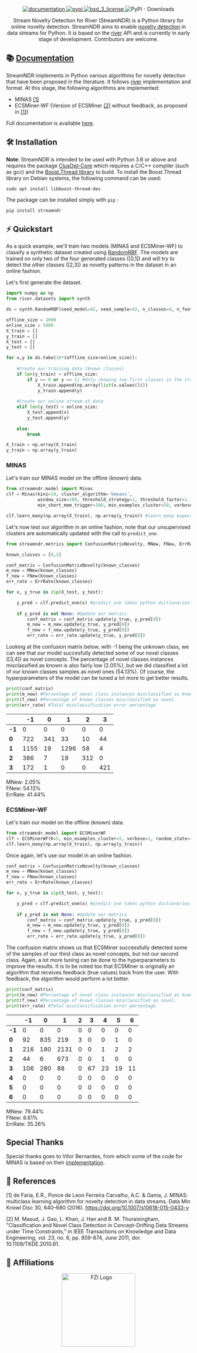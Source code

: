 <p align="center">
<!-- Documentation -->
  <a href="https://jgaud.github.io/streamndr/">
    <img src="https://img.shields.io/website?label=docs&style=flat-square&url=https%3A%2F%2Fjgaud.github.io%2Fstreamndr%2F" alt="documentation">
  </a>
<!-- PyPI -->
  <a href="https://pypi.org/project/streamndr/">
    <img src="https://img.shields.io/pypi/v/streamndr.svg?label=release&color=blue&style=flat-square" alt="pypi">
  </a>
  <!-- License -->
  <a href="https://opensource.org/licenses/BSD-3-Clause">
    <img src="https://img.shields.io/badge/License-BSD%203--Clause-blue.svg?style=flat-square" alt="bsd_3_license">
  </a>
  <img alt="PyPI - Downloads" src="https://img.shields.io/pypi/dm/streamndr">
</p>
<p align="center">
    Stream Novelty Detection for River (StreamNDR) is a Python library for online novelty detection.
    StreamNDR aims to enable <a href="https://deepai.org/machine-learning-glossary-and-terms/novelty-detection">novelty detection</a> in data streams for Python.
    It is based on the <a href="https://www.riverml.xyz">river</a> API and is currently in early stage of development. Contributors are welcome.
</p>

## 📚 [Documentation](https://jgaud.github.io/streamndr/)
StreamNDR implements in Python various algorithms for novelty detection that have been proposed in the literature. It follows <a href="https://www.riverml.xyz">river</a> implementation and format. At this stage, the following algorithms are implemented:
- MINAS [[1]](#1)
- ECSMiner-WF (Version of ECSMiner [[2]](#2) without feedback, as proposed in [[1]](#1))

Full documentation is available [here](https://jgaud.github.io/streamndr/).

## 🛠 Installation
**Note**: StreamNDR is intended to be used with Python 3.6 or above and requires the package [ClusOpt-Core](https://pypi.org/project/clusopt-core/) which requires a C/C++ compiler (such as gcc) and the [Boost.Thread library](https://robots.uc3m.es/installation-guides/install-boost.html) to build. To install the Boost.Thread library on Debian systems, the following command can be used:

```console
sudo apt install libboost-thread-dev
```

The package can be installed simply with `pip` :
```console
pip install streamndr
```

## ⚡️ Quickstart

As a quick example, we'll train two models (MINAS and ECSMiner-WF) to classify a synthetic dataset created using [RandomRBF](https://riverml.xyz/dev/api/datasets/synth/RandomRBF/). The models are trained on only two of the four generated classes ([0,1]) and will try to detect the other classes ([2,3]) as novelty patterns in the dataset in an online fashion.

Let's first generate the dataset.
```python
import numpy as np
from river.datasets import synth

ds = synth.RandomRBF(seed_model=42, seed_sample=42, n_classes=4, n_features=5, n_centroids=10)

offline_size = 1000
online_size = 5000
X_train = []
y_train = []
X_test = []
y_test = []

for x,y in ds.take(10*(offline_size+online_size)):
    
    #Create our training data (known classes)
    if len(y_train) < offline_size:
        if y == 0 or y == 1: #Only showing two first classes in the training set
            X_train.append(np.array(list(x.values())))
            y_train.append(y)
    
    #Create our online stream of data
    elif len(y_test) < online_size:
        X_test.append(x)
        y_test.append(y)
        
    else:
        break

X_train = np.array(X_train)
y_train = np.array(y_train)
```


### MINAS
Let's train our MINAS model on the offline (known) data.
```python
from streamndr.model import Minas
clf = Minas(kini=10, cluster_algorithm='kmeans', 
            window_size=100, threshold_strategy=1, threshold_factor=1.1, 
            min_short_mem_trigger=100, min_examples_cluster=50, verbose=1, random_state=42)

clf.learn_many(np.array(X_train), np.array(y_train)) #learn_many expects numpy arrays or pandas dataframes
```

Let's now test our algorithm in an online fashion, note that our unsupervised clusters are automatically updated with the call to ```predict_one```.

```python
from streamndr.metrics import ConfusionMatrixNovelty, MNew, FNew, ErrRate

known_classes = [0,1]

conf_matrix = ConfusionMatrixNovelty(known_classes)
m_new = MNew(known_classes)
f_new = FNew(known_classes)
err_rate = ErrRate(known_classes)

for x, y_true in zip(X_test, y_test):

    y_pred = clf.predict_one(x) #predict_one takes python dictionaries as per River API
    
    if y_pred is not None: #Update our metrics
        conf_matrix = conf_matrix.update(y_true, y_pred[0])
        m_new = m_new.update(y_true, y_pred[0])
        f_new = f_new.update(y_true, y_pred[0])
        err_rate = err_rate.update(y_true, y_pred[0])
```
Looking at the confusion matrix below, with -1 being the unknown class, we can see that our model succesfully detected some of our novel classes ([3,4]) as novel concepts. The percentage of novel classes instances misclassified as known is also fairly low (2.05%), but we did classified a lot of our known classes samples as novel ones (54.13%). Of course, the hyperparameters of the model can be tuned a lot more to get better results.
```python
print(conf_matrix)
print(m_new) #Percentage of novel class instances misclassified as known.
print(f_new) #Percentage of known classes misclassified as novel.
print(err_rate) #Total misclassification error percentage
```
|        | **-1** | **0** | **1** | **2** | **3** |
|--------|--------|-------|-------|-------|-------|
| **-1** | 0      | 0     | 0     | 0     | 0     |
| **0**  | 722    | 341   | 33    | 10     | 44    |
| **1**  | 1155   | 19     | 1296  | 58    | 4     |
| **2**  | 386    | 7     | 19    | 312   | 0     |
| **3**  | 172    | 1     | 0     | 0     | 421   |

MNew: 2.05% <br/>
FNew: 54.13% <br/>
ErrRate: 41.44% <br/>


### ECSMiner-WF
Let's train our model on the offline (known) data.

```python
from streamndr.model import ECSMinerWF
clf = ECSMinerWF(K=5, min_examples_cluster=5, verbose=1, random_state=42, ensemble_size=20)
clf.learn_many(np.array(X_train), np.array(y_train))
```
Once again, let's use our model in an online fashion.
```python
conf_matrix = ConfusionMatrixNovelty(known_classes)
m_new = MNew(known_classes)
f_new = FNew(known_classes)
err_rate = ErrRate(known_classes)

for x, y_true in zip(X_test, y_test):

    y_pred = clf.predict_one(x) #predict_one takes python dictionaries as per River API
    
    if y_pred is not None: #Update our metrics
        conf_matrix = conf_matrix.update(y_true, y_pred[0])
        m_new = m_new.update(y_true, y_pred[0])
        f_new = f_new.update(y_true, y_pred[0])
        err_rate = err_rate.update(y_true, y_pred[0])
```

The confusion matrix shows us that ECSMiner successfully detected some of the samples of our third class as novel concepts, but not our second class. Again, a lot more tuning can be done to the hyperparameters to improve the results. It is to be noted too that ECSMiner is originally an algorithm that receives feedback (true values) back from the user. With feedback, the algorithm would perform a lot better.
```python
print(conf_matrix)
print(m_new) #Percentage of novel class instances misclassified as known.
print(f_new) #Percentage of known classes misclassified as novel.
print(err_rate) #Total misclassification error percentage
```
|        | **-1** | **0** | **1** | **2** | **3** | **4** | **5** | **6** |
|--------|--------|-------|-------|-------|-------|-------|-------|-------|
| **-1** | 0      | 0     | 0     | 0     | 0     | 0     | 0     | 0     |
| **0**  | 92     | 835   | 219   | 3     | 0     | 0     | 1     | 0     |
| **1**  | 216    | 180   | 2131  | 0     | 0     | 1     | 2     | 2     |
| **2**  | 44     | 6     | 673   | 0     | 0     | 1     | 0     | 0     |
| **3**  | 106    | 280   | 88    | 0     | 67    | 23    | 19    | 11    |
| **4**  | 0      | 0     | 0     | 0     | 0     | 0     | 0     | 0     |
| **5**  | 0      | 0     | 0     | 0     | 0     | 0     | 0     | 0     |
| **6**  | 0      | 0     | 0     | 0     | 0     | 0     | 0     | 0     |

MNew: 79.44% <br/>
FNew: 8.61% <br/>
ErrRate: 35.26% <br/>

## Special Thanks
Special thanks goes to Vítor Bernardes, from which some of the code for MINAS is based on their [implementation](https://github.com/vbernardes/minas).

## 💬 References
<a id="1">[1]</a> 
de Faria, E.R., Ponce de Leon Ferreira Carvalho, A.C. & Gama, J. MINAS: multiclass learning algorithm for novelty detection in data streams. Data Min Knowl Disc 30, 640–680 (2016). https://doi.org/10.1007/s10618-015-0433-y

<a id="2">[2]</a>
M. Masud, J. Gao, L. Khan, J. Han and B. M. Thuraisingham, "Classification and Novel Class Detection in Concept-Drifting Data Streams under Time Constraints," in IEEE Transactions on Knowledge and Data Engineering, vol. 23, no. 6, pp. 859-874, June 2011, doi: 10.1109/TKDE.2010.61.

## 🏫 Affiliations

<p align="center">
    <img src="http://www.uottawa.ca/brand/sites/www.uottawa.ca.brand/files/uottawa_hor_wg9.png" alt="FZI Logo" height="200"/>
</p>
